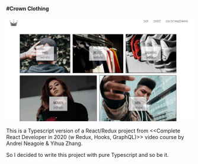 **#Crown Clothing**

![Crown Clothing Preview](./crwn-clothing.png)

This is a Typescript version of a React/Redux project from <<Complete React Developer in 2020 (w Redux, Hooks, GraphQL)>> video course by Andrei Neagoie & Yihua Zhang.

So I decided to write this project with pure Typescript and so be it.
